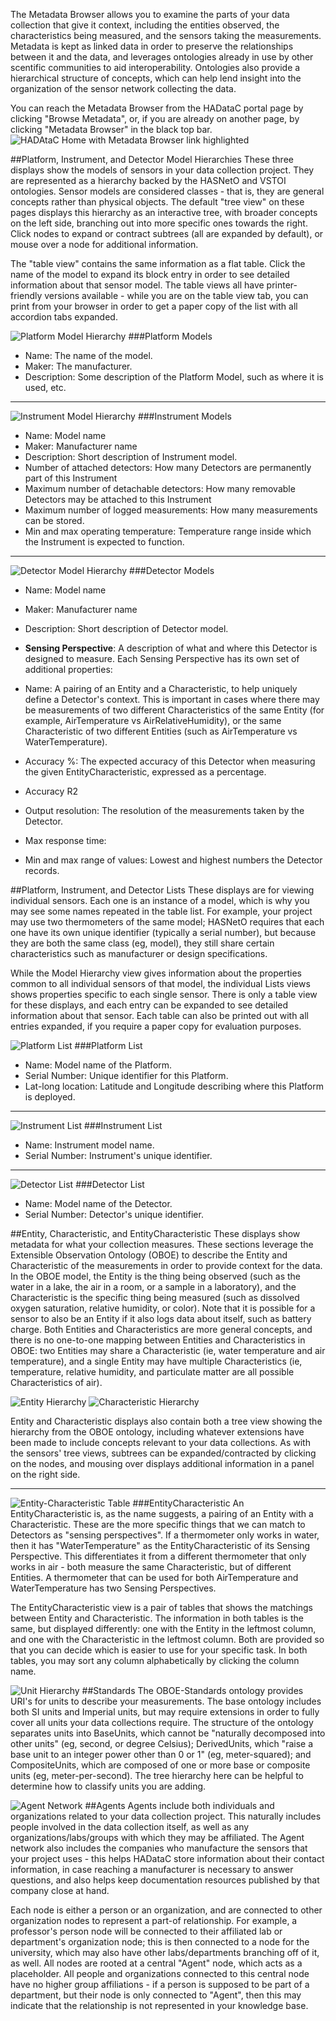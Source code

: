 The Metadata Browser allows you to examine the parts of your data collection that give it context, including the entities observed, the characteristics being measured, and the sensors taking the measurements. Metadata is kept as linked data in order to preserve the relationships between it and the data, and leverages ontologies already in use by other scentific communities to aid interoperability. Ontologies also provide a hierarchical structure of concepts, which can help lend insight into the organization of the sensor network collecting the data.

You can reach the Metadata Browser from the HADataC portal page by clicking "Browse Metadata", or, if you are already on another page, by clicking "Metadata Browser" in the black top bar.
![HADAtaC Home with Metadata Browser link highlighted](http://lacuna.ithiltari.com/vault/hadatac/HADataCHome_small_highlighted.png)

##Platform, Instrument, and Detector Model Hierarchies
These three displays show the models of sensors in your data collection project. They are represented as a hierarchy backed by the HASNetO and VSTOI ontologies. Sensor models are considered classes - that is, they are general concepts rather than physical objects. The default "tree view" on these pages displays this hierarchy as an interactive tree, with broader concepts on the left side, branching out into more specific ones towards the right. Click nodes to expand or contract subtrees (all are expanded by default), or mouse over a node for additional information.

The "table view" contains the same information as a flat table. Click the name of the model to expand its block entry in order to see detailed information about that sensor model. The table views all have printer-friendly versions available - while you are on the table view tab, you can print from your browser in order to get a paper copy of the list with all accordion tabs expanded.

![Platform Model Hierarchy](http://lacuna.ithiltari.com/vault/hadatac/platform_models.png)
###Platform Models
- Name: The name of the model.
- Maker: The manufacturer.
- Description: Some description of the Platform Model, such as where it is used, etc.

***


![Instrument Model Hierarchy](http://lacuna.ithiltari.com/vault/hadatac/instrument_models.png)
###Instrument Models
- Name: Model name
- Maker: Manufacturer name
- Description: Short description of Instrument model.
- Number of attached detectors: How many Detectors are permanently part of this Instrument
- Maximum number of detachable detectors: How many removable Detectors may be attached to this Instrument
- Maximum number of logged measurements: How many measurements can be stored.
- Min and max operating temperature: Temperature range inside which the Instrument is expected to function.

***


![Detector Model Hierarchy](http://lacuna.ithiltari.com/vault/hadatac/detector_models.png)
###Detector Models
- Name: Model name
- Maker: Manufacturer name
- Description: Short description of Detector model.
- **Sensing Perspective**: A description of what and where this Detector is designed to measure. Each Sensing Perspective has its own set of additional properties:

- Name: A pairing of an Entity and a Characteristic, to help uniquely define a Detector's context. This is important in cases where there may be measurements of two different Characteristics of the same Entity (for example, AirTemperature vs AirRelativeHumidity), or the same Characteristic of two different Entities (such as AirTemperature vs WaterTemperature).
- Accuracy %: The expected accuracy of this Detector when measuring the given EntityCharacteristic, expressed as a percentage.
- Accuracy R2
- Output resolution: The resolution of the measurements taken by the Detector.
- Max response time: 
- Min and max range of values: Lowest and highest numbers the Detector records.

##Platform, Instrument, and Detector Lists
These displays are for viewing individual sensors. Each one is an instance of a model, which is why you may see some names repeated in the table list. For example, your project may use two thermometers of the same model; HASNetO requires that each one have its own unique identifier (typically a serial number), but because they are both the same class (eg, model), they still share certain characteristics such as manufacturer or design specifications.

While the Model Hierarchy view gives information about the properties common to all individual sensors of that model, the individual Lists views shows properties specific to each single sensor. There is only a table view for these displays, and each entry can be expanded to see detailed information about that sensor. Each table can also be printed out with all entries expanded, if you require a paper copy for evaluation purposes.

![Platform List](http://lacuna.ithiltari.com/vault/hadatac/platforms.png)
###Platform List
- Name: Model name of the Platform.
- Serial Number: Unique identifier for this Platform.
- Lat-long location: Latitude and Longitude describing where this Platform is deployed.

***


![Instrument List](http://lacuna.ithiltari.com/vault/hadatac/instruments.png)
###Instrument List
- Name: Instrument model name.
- Serial Number: Instrument's unique identifier.

***


![Detector List](http://lacuna.ithiltari.com/vault/hadatac/detectors.png)
###Detector List
- Name: Model name of the Detector.
- Serial Number: Detector's unique identifier.

##Entity, Characteristic, and EntityCharacteristic
These displays show metadata for what your collection measures. These sections leverage the Extensible Observation Ontology (OBOE) to describe the Entity and Characteristic of the measurements in order to provide context for the data. In the OBOE model, the Entity is the thing being observed (such as the water in a lake, the air in a room, or a sample in a laboratory), and the Characteristic is the specific thing being measured (such as dissolved oxygen saturation, relative humidity, or color). Note that it is possible for a sensor to also be an Entity if it also logs data about itself, such as battery charge. Both Entities and Characteristics are more general concepts, and there is no one-to-one mapping between Entities and Characteristics in OBOE: two Entities may share a Characteristic (ie, water temperature and air temperature), and a single Entity may have multiple Characteristics (ie, temperature, relative humidity, and particulate matter are all possible Characteristics of air). 

![Entity Hierarchy](http://lacuna.ithiltari.com/vault/hadatac/entities.png) ![Characteristic Hierarchy](http://lacuna.ithiltari.com/vault/hadatac/characteristics.png)

Entity and Characteristic displays also contain both a tree view showing the hierarchy from the OBOE ontology, including whatever extensions have been made to include concepts relevant to your data collections. As with the sensors' tree views, subtrees can be expanded/contracted by clicking on the nodes, and mousing over displays additional information in a panel on the right side.

***


![Entity-Characteristic Table](http://lacuna.ithiltari.com/vault/hadatac/entity-characteristics.png)
###EntityCharacteristic
An EntityCharacteristic is, as the name suggests, a pairing of an Entity with a Characteristic. These are the more specific things that we can match to Detectors as "sensing perspectives". If a thermometer only works in water, then it has "WaterTemperature" as the EntityCharacteristic of its Sensing Perspective. This differentiates it from a different thermometer that only works in air - both measure the same Characteristic, but of different Entities. A thermometer that can be used for both AirTemperature and WaterTemperature has two Sensing Perspectives.

The EntityCharacteristic view is a pair of tables that shows the matchings between Entity and Characteristic. The information in both tables is the same, but displayed differently: one with the Entity in the leftmost column, and one with the Characteristic in the leftmost column. Both are provided so that you can decide which is easier to use for your specific task. In both tables, you may sort any column alphabetically by clicking the column name.

![Unit Hierarchy](http://lacuna.ithiltari.com/vault/hadatac/units.png)
##Standards
The OBOE-Standards ontology provides URI's for units to describe your measurements. The base ontology includes both SI units and Imperial units, but may require extensions in order to fully cover all units your data collections require. The structure of the ontology separates units into BaseUnits, which cannot be "naturally decomposed into other units" (eg, second, or degree Celsius); DerivedUnits, which "raise a base unit to an integer power other than 0 or 1" (eg, meter-squared); and CompositeUnits, which are composed of one or more base or composite units (eg, meter-per-second). The tree hierarchy here can be helpful to determine how to classify units you are adding.

![Agent Network](http://lacuna.ithiltari.com/vault/hadatac/agents.png)
##Agents
Agents include both individuals and organizations related to your data collection project. This naturally includes people involved in the data collection itself, as well as any organizations/labs/groups with which they may be affiliated. The Agent network also includes the companies who manufacture the sensors that your project uses - this helps HADataC store information about their contact information, in case reaching a manufacturer is necessary to answer questions, and also helps keep documentation resources published by that company close at hand. 

Each node is either a person or an organization, and are connected to other organization nodes to represent a part-of relationship. For example, a professor's person node will be connected to their affiliated lab or department's organization node; this is then connected to a node for the university, which may also have other labs/departments branching off of it, as well. All nodes are rooted at a central "Agent" node, which acts as a placeholder. All people and organizations connected to this central node have no higher group affiliations - if a person is supposed to be part of a department, but their node is only connected to "Agent", then this may indicate that the relationship is not represented in your knowledge base.